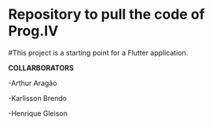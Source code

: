 # Repository to pull the code of Prog.IV  
#This project is a starting point for a Flutter application.

  **COLLARBORATORS**

-Arthur Aragão

-Karlisson Brendo

-Henrique Gleison
